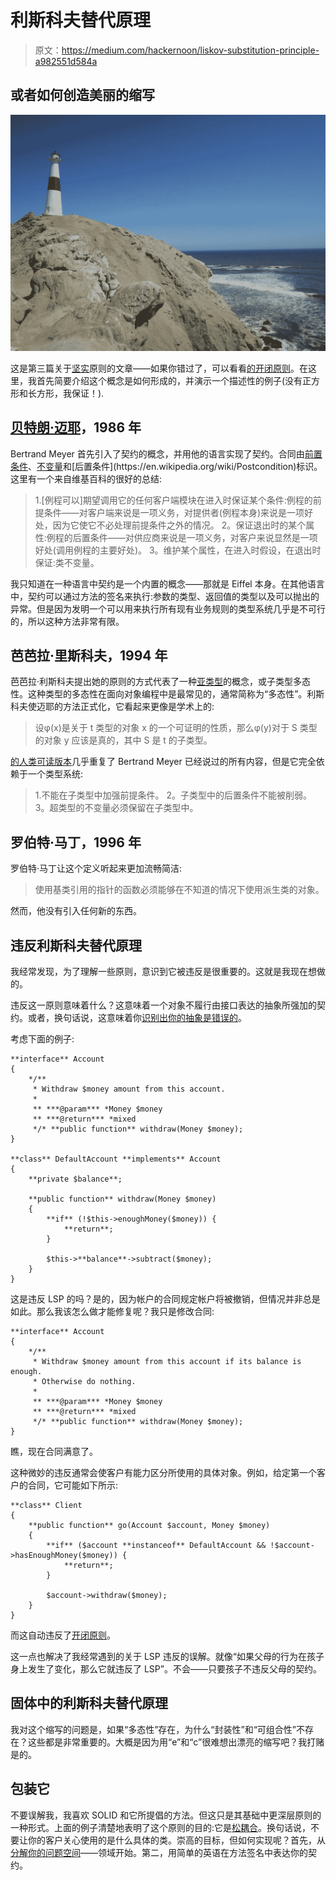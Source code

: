 # 利斯科夫替代原理

> 原文：<https://medium.com/hackernoon/liskov-substitution-principle-a982551d584a>

## 或者如何创造美丽的缩写

![](img/352387d2703e2375e5b3d6a41f71dcdb.png)

这是第三篇关于[坚实](https://hackernoon.com/solid-principles-530b2cc2badf)原则的文章——如果你错过了，可以看看[的开闭原则](/@wrong.about/the-open-closed-principle-c3dc45419784)。在这里，我首先简要介绍这个概念是如何形成的，并演示一个描述性的例子(没有正方形和长方形，我保证！).

## [贝特朗·迈耶](https://en.wikipedia.org/wiki/Design_by_contract)，1986 年

Bertrand Meyer 首先引入了契约的概念，并用他的语言实现了契约。合同由[前置条件](https://en.wikipedia.org/wiki/Precondition)、[不变量](https://en.wikipedia.org/wiki/Invariant_(computer_science))和[后置条件](https://en.wikipedia.org/wiki/Postcondition)标识。这里有一个来自维基百科的很好的总结:

> 1.[例程可以]期望调用它的任何客户端模块在进入时保证某个条件:例程的前提条件——对客户端来说是一项义务，对提供者(例程本身)来说是一项好处，因为它使它不必处理前提条件之外的情况。
> 2。保证退出时的某个属性:例程的后置条件——对供应商来说是一项义务，对客户来说显然是一项好处(调用例程的主要好处)。
> 3。维护某个属性，在进入时假设，在退出时保证:类不变量。

我只知道在一种语言中契约是一个内置的概念——那就是 Eiffel 本身。在其他语言中，契约可以通过方法的签名来执行:参数的类型、返回值的类型以及可以抛出的异常。但是因为发明一个可以用来执行所有现有业务规则的类型系统几乎是不可行的，所以这种方法非常有限。

## 芭芭拉·里斯科夫，1994 年

芭芭拉·利斯科夫提出她的原则的方式代表了一种[亚类型](https://en.wikipedia.org/wiki/Subtyping)的概念，或子类型多态性。这种类型的多态性在面向对象编程中是最常见的，通常简称为“多态性”。利斯科夫使迈耶的方法正式化，它看起来更像是学术上的:

> 设φ(x)是关于 t 类型的对象 x 的一个可证明的性质，那么φ(y)对于 S 类型的对象 y 应该是真的，其中 S 是 t 的子类型。

[的人类可读版本](https://en.wikipedia.org/wiki/Liskov_substitution_principle#Principle)几乎重复了 Bertrand Meyer 已经说过的所有内容，但是它完全依赖于一个类型系统:

> 1.不能在子类型中加强前提条件。
> 2。子类型中的后置条件不能被削弱。
> 3。超类型的不变量必须保留在子类型中。

## 罗伯特·马丁，1996 年

罗伯特·马丁让这个定义听起来更加流畅简洁:

> 使用基类引用的指针的函数必须能够在不知道的情况下使用派生类的对象。

然而，他没有引入任何新的东西。

## 违反利斯科夫替代原理

我经常发现，为了理解一些原则，意识到它被违反是很重要的。这就是我现在想做的。

违反这一原则意味着什么？这意味着一个对象不履行由接口表达的抽象所强加的契约。或者，换句话说，这意味着你[识别出你的抽象是错误的](/@wrong.about/on-good-domain-decomposition-385ee8ce5a3)。

考虑下面的例子:

```
**interface** Account
{
    */**
     * Withdraw $money amount from this account.
     *
     ** ***@param*** *Money $money
     ** ***@return*** *mixed
     */* **public function** withdraw(Money $money);
}

**class** DefaultAccount **implements** Account
{
    **private $balance**;

    **public function** withdraw(Money $money)
    {
        **if** (!$this->enoughMoney($money)) {
            **return**;
        }

        $this->**balance**->subtract($money);
    }
}
```

这是违反 LSP 的吗？是的，因为帐户的合同规定帐户将被撤销，但情况并非总是如此。那么我该怎么做才能修复呢？我只是修改合同:

```
**interface** Account
{
    */**
     * Withdraw $money amount from this account if its balance is enough.
     * Otherwise do nothing.
     *
     ** ***@param*** *Money $money
     ** ***@return*** *mixed
     */* **public function** withdraw(Money $money);
}
```

瞧，现在合同满意了。

这种微妙的违反通常会使客户有能力区分所使用的具体对象。例如，给定第一个客户的合同，它可能如下所示:

```
**class** Client
{
    **public function** go(Account $account, Money $money)
    {
        **if** ($account **instanceof** DefaultAccount && !$account->hasEnoughMoney($money)) {
            **return**;
        }

        $account->withdraw($money);
    }
}
```

而这自动违反了[开闭原则](/@wrong.about/the-open-closed-principle-c3dc45419784)。

这一点也解决了我经常遇到的关于 LSP 违反的误解。就像“如果父母的行为在孩子身上发生了变化，那么它就违反了 LSP”。不会——只要孩子不违反父母的契约。

## 固体中的利斯科夫替代原理

我对这个缩写的问题是，如果“多态性”存在，为什么“封装性”和“可组合性”不存在？这些都是非常重要的。大概是因为用“e”和“c”很难想出漂亮的缩写吧？我打赌是的。

## 包装它

不要误解我，我喜欢 SOLID 和它所提倡的方法。但这只是其基础中更深层原则的一种形式。上面的例子清楚地表明了这个原则的目的:它是[松耦合](https://en.wikipedia.org/wiki/Loose_coupling)。换句话说，不要让你的客户关心使用的是什么具体的类。崇高的目标，但如何实现呢？首先，从[分解你的问题空间](/@wrong.about/how-to-avoid-anemic-domain-model-5e1c3e6fe4d0)——领域开始。第二，用简单的英语在方法签名中表达你的契约。